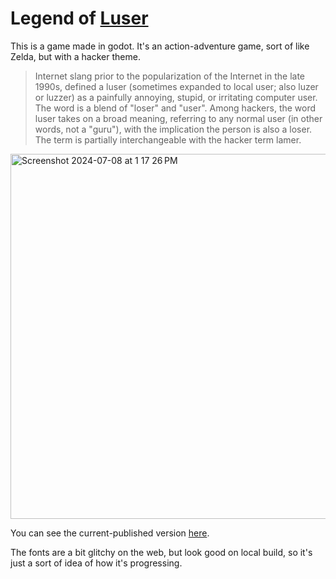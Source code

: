# Legend of [Luser](https://en.wikipedia.org/wiki/Luser)

This is a game made in godot. It's an action-adventure game, sort of like Zelda, but with a hacker theme.

> Internet slang prior to the popularization of the Internet in the late 1990s, defined a luser (sometimes expanded to local user; also luzer or luzzer) as a painfully annoying, stupid, or irritating computer user. The word is a blend of "loser" and "user". Among hackers, the word luser takes on a broad meaning, referring to any normal user (in other words, not a "guru"), with the implication the person is also a loser. The term is partially interchangeable with the hacker term lamer.

<img width="584" alt="Screenshot 2024-07-08 at 1 17 26 PM" src="https://github.com/notnullgames/lol/assets/83857/c40d7343-8082-492f-8c1f-e0082fff6b87">

You can see the current-published version [here](https://luser.surge.sh).

The fonts are a bit glitchy on the web, but look good on local build, so it's just a sort of idea of how it's progressing.

